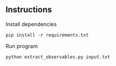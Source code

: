 ## Instructions

Install dependencies
```
pip install -r requirements.txt
```

Run program
```
python extract_observables.py input.txt
```